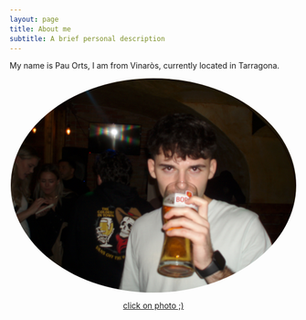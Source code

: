 ```yaml
---
layout: page
title: About me
subtitle: A brief personal description
---
```


My name is Pau Orts, I am from Vinaròs, currently located in Tarragona.

<a href="{{ '/aboutme-details' | relative_url }}">
  <img src="/images/beeeer.JPG" alt="Just a chill guy with a beer" style="display: block; margin: 0 auto; max-width: 500px; border-radius: 70%;">
</a>

<p style="text-align: center;">
  <a href="{{ '/aboutme-details' | relative_url }}">click on photo ;)</a>
</p>

